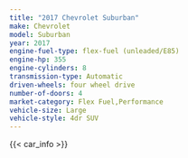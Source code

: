 ```yaml
---
title: "2017 Chevrolet Suburban"
make: Chevrolet
model: Suburban
year: 2017
engine-fuel-type: flex-fuel (unleaded/E85)
engine-hp: 355
engine-cylinders: 8
transmission-type: Automatic
driven-wheels: four wheel drive
number-of-doors: 4
market-category: Flex Fuel,Performance
vehicle-size: Large
vehicle-style: 4dr SUV
---
```


{{< car_info >}}
